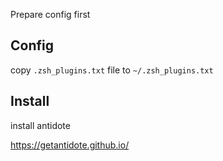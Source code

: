 
Prepare config first

## Config

copy `.zsh_plugins.txt` file to `~/.zsh_plugins.txt`


## Install
install antidote

https://getantidote.github.io/

